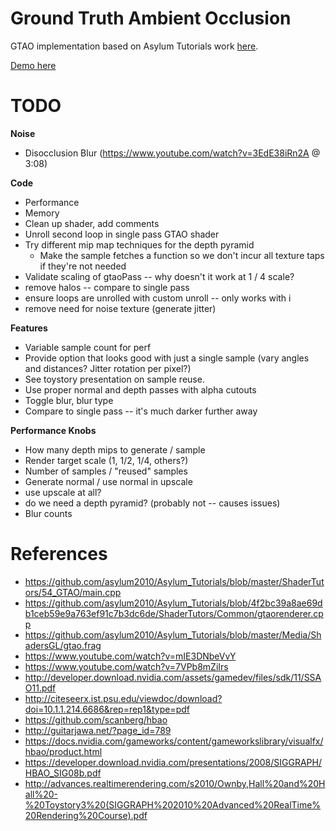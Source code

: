 # Ground Truth Ambient Occlusion

GTAO implementation based on Asylum Tutorials work [here](https://github.com/asylum2010/Asylum_Tutorials/blob/master/ShaderTutors/54_GTAO/).

[Demo here](https://gkjohnson.github.io/threejs-sandbox/gtaoPass/)

# TODO

**Noise**
- Disocclusion Blur (https://www.youtube.com/watch?v=3EdE38iRn2A @ 3:08)

**Code**
- Performance
- Memory
- Clean up shader, add comments
- Unroll second loop in single pass GTAO shader
- Try different mip map techniques for the depth pyramid
  - Make the sample fetches a function so we don't incur all texture taps if they're not needed
- Validate scaling of gtaoPass -- why doesn't it work at 1 / 4 scale?
- remove halos -- compare to single pass
- ensure loops are unrolled with custom unroll -- only works with i
- remove need for noise texture (generate jitter)

**Features**
- Variable sample count for perf
- Provide option that looks good with just a single sample (vary angles and distances? Jitter rotation per pixel?)
- See toystory presentation on sample reuse.
- Use proper normal and depth passes with alpha cutouts
- Toggle blur, blur type
- Compare to single pass -- it's much darker further away

**Performance Knobs**
- How many depth mips to generate / sample
- Render target scale (1, 1/2, 1/4, others?)
- Number of samples / "reused" samples
- Generate normal / use normal in upscale
- use upscale at all?
- do we need a depth pyramid? (probably not -- causes issues)
- Blur counts

# References

- https://github.com/asylum2010/Asylum_Tutorials/blob/master/ShaderTutors/54_GTAO/main.cpp
- https://github.com/asylum2010/Asylum_Tutorials/blob/4f2bc39a8ae69db1ceb59e9a763ef91c7b3dc6de/ShaderTutors/Common/gtaorenderer.cpp
- https://github.com/asylum2010/Asylum_Tutorials/blob/master/Media/ShadersGL/gtao.frag
- https://www.youtube.com/watch?v=mIE3DNbeVvY
- https://www.youtube.com/watch?v=7VPb8mZiIrs
- http://developer.download.nvidia.com/assets/gamedev/files/sdk/11/SSAO11.pdf
- http://citeseerx.ist.psu.edu/viewdoc/download?doi=10.1.1.214.6686&rep=rep1&type=pdf
- https://github.com/scanberg/hbao
- http://guitarjawa.net/?page_id=789
- https://docs.nvidia.com/gameworks/content/gameworkslibrary/visualfx/hbao/product.html
- https://developer.download.nvidia.com/presentations/2008/SIGGRAPH/HBAO_SIG08b.pdf
- http://advances.realtimerendering.com/s2010/Ownby,Hall%20and%20Hall%20-%20Toystory3%20(SIGGRAPH%202010%20Advanced%20RealTime%20Rendering%20Course).pdf

